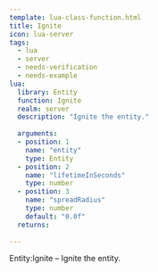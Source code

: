 ```yaml
---
template: lua-class-function.html
title: Ignite
icon: lua-server
tags:
  - lua
  - server
  - needs-verification
  - needs-example
lua:
  library: Entity
  function: Ignite
  realm: server
  description: "Ignite the entity."
  
  arguments:
  - position: 1
    name: "entity"
    type: Entity
  - position: 2
    name: "lifetimeInSeconds"
    type: number
  - position: 3
    name: "spreadRadius"
    type: number
    default: "0.0f"
  returns:
    
---
```


<div class="lua__search__keywords">
Entity:Ignite &#x2013; Ignite the entity.
</div>

